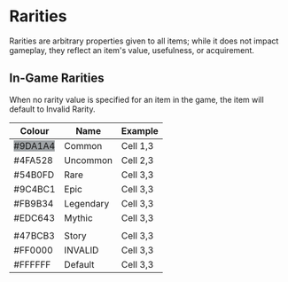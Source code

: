 # Rarities

Rarities are arbitrary properties given to all items; while it does not impact gameplay, they reflect an item's value, usefulness, or acquirement.

## In-Game Rarities

When no rarity value is specified for an item in the game, the item will default to Invalid Rarity.

| Colour | Name | Example |
|----------|----------|----------|
| <span style="background-color:#9DA1A4">#9DA1A4</span> | Common | Cell 1,3 |
| #4FA528 | Uncommon | Cell 2,3 |
| #54B0FD | Rare | Cell 3,3 |
| #9C4BC1 | Epic | Cell 3,3 |
| #FB9B34 | Legendary | Cell 3,3 |
| #EDC643 | Mythic | Cell 3,3 |
|  |  |  |
| #47BCB3 | Story | Cell 3,3 |
| #FF0000 | INVALID | Cell 3,3 |
| #FFFFFF | Default | Cell 3,3 |
